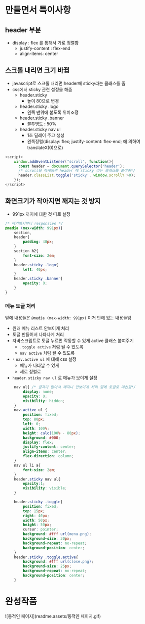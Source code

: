 # 만들면서 특이사항

## header 부분

- display : flex 를 통해서 가로 정렬함
  - justify-content : flex-end
  - align-items: center



## 스크롤 내리면 크기 바뀜

- javascript로 스크롤 내리면 header에 sticky라는 클래스를 줌
- css에서 sticky 관련 설정을 해줌
  - header.sticky
    - 높이 80으로 변경
  - header.sticky .logo
    - 왼쪽 맨위에 붙도록 위치조정
  - header.sticky .banner
    - 불투명도 : 50%
  - header.sticky nav ul
    - 1초 딜레이 주고 생성
    - 왼쪽정렬(display: flex; justify-content: flex-end; 에 의하여 translateX(0)으로)

```javascript
<script>
    window.addEventListener("scroll", function(){
      const header = document.querySelector('header');
      /* scroll을 하게되면 header 에 sticky 라는 클래스를 붙여줌*/
      header.classList.toggle('sticky', window.scrollY >0);
    });
</script>
```



## 화면크기가 작아지면 깨지는 것 방지

- 991px 까지에 대한 것 따로 설정

```css
/* 여기에서부터 responsive */
@media (max-width: 991px){
    section,
    header{
        padding: 40px;
    }
    section h2{
        font-size: 2em;
    }
    header.sticky .logo{
        left: 40px;
    }
    header.sticky .banner{
        opacity: 0;
    }
}
```



### 메뉴 토글 처리

밑에 내용들은 `@media (max-width: 991px)` 이거 안에 있는 내용들임

- 원래 메뉴 리스트 안보이게 처리
- 토글 만들어서 나타나게 처리
- 자바스크립트로 토글 누르면 작동할 수 있게  active 클래스 붙여주기
  - `.toggle active` 처럼 될 수 있도록
  - `nav active` 처럼 될 수 있도록
- `ㄴnav.active ul` 에 대해 css 설정
  - 메뉴가 나타날 수 있게
  - 세로 정렬로
- `header.sticky nav ul`  로 메뉴가 보이게 설정

```css
    nav ul{ /* 글자가 많아서 깨지니 안보이게 처리 밑에 토글로 대신함*/
        display: none;
        opacity: 0;
        visibility: hidden;
    }
    nav.active ul {
        position: fixed;
        top: 80px;
        left: 0;
        width: 100%;
        height: calc(100% - 80px);
        background: #000;
        display: flex;
        justify-content: center;
        align-items: center;
        flex-direction: column;
    }
    nav ul li a{
        font-size: 2em;
    }
    header.sticky nav ul{
        opacity:1;
        visibility: visible;
    }

    header.sticky .toggle{
        position: fixed;
        top: 15px;
        right: 40px;
        width: 50px;
        height: 50px;
        cursur: pointer;
        background: #fff url(menu.png);
        background-size: 30px;
        background-repeat: no-repeat;
        background-position: center;
    }
    header.sticky .toggle.active{
        background: #fff url(close.png);
        background-size: 25px;
        background-repeat: no-repeat;
        background-position: center;
    }
```



# 완성작품

![동적인 페이지](readme.assets/동적인 페이지.gif)